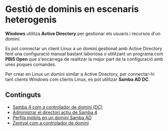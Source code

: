 # Gestió de dominis en escenaris heterogenis

**Windows** utilitza **Active Directory** per gestionar els usuaris i recursos d'un domini.

Es pot connectar un client Linux a un domini gestionat amb Active Directory fent una configuració manual bastant laboriosa o utilitzant un programa com **PBIS Open** que s'encarrega de realitzar la major part de la configuració amb unes poques comandes.

Per crear en Linux un domini similar a Active Directory, per connectar-hi tant clients Windows com clients Linux, es pot utilitzar **Samba AD DC**.

## Continguts

* [Samba 4 com a controlador de domini \(DC\)](https://github.com/seicoll/sox/tree/0d2f60ffb695541608217beec864370e547005e0/UF4/UF4/controlador-domini-samba.md)
* [Administrar el directori actiu de Samba 4](https://github.com/seicoll/sox/tree/0d2f60ffb695541608217beec864370e547005e0/UF4/UF4/administrar-sambaAD.md)
* [Perfils mòbils en un domini Samba AD](perfils-mobils-sambaad.md)
* [Zentyal com a controlador de domini](https://github.com/seicoll/sox/tree/0d2f60ffb695541608217beec864370e547005e0/UF4/UF4/zentyal.md)

